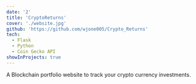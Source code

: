 ```yaml
---
date: '2'
title: 'CryptoReturns'
cover: './website.jpg'
github: 'https://github.com/wjone005/Crypto_Returns'
tech:
  - Flask
  - Python
  - Coin Gecko API
showInProjects: true
---
```


 A Blockchain portfolio website to track your crypto currency investments.
